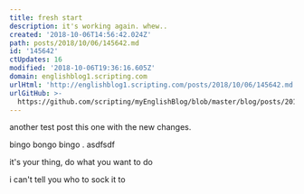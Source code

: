 ```yaml
---
title: fresh start
description: it's working again. whew..
created: '2018-10-06T14:56:42.024Z'
path: posts/2018/10/06/145642.md
id: '145642'
ctUpdates: 16
modified: '2018-10-06T19:36:16.605Z'
domain: englishblog1.scripting.com
urlHtml: 'http://englishblog1.scripting.com/posts/2018/10/06/145642.md'
urlGitHub: >-
  https://github.com/scripting/myEnglishBlog/blob/master/blog/posts/2018/10/06/145642.md
---
```

another test post this one with the new changes.

bingo bongo bingo . asdfsdf

it's your thing, do what you want to do

i can't tell you who to sock it to
